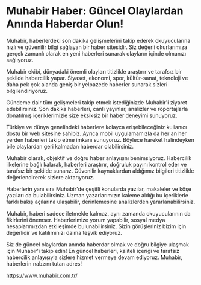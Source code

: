 # Muhabir Haber: Güncel Olaylardan Anında Haberdar Olun!

Muhabir, haberlerdeki son dakika gelişmelerini takip ederek okuyucularına hızlı ve güvenilir bilgi sağlayan bir haber sitesidir. Siz değerli okurlarımıza gerçek zamanlı olarak en yeni haberleri sunarak olayların içinde olmanızı sağlıyoruz.

Muhabir ekibi, dünyadaki önemli olayları titizlikle araştırır ve tarafsız bir şekilde habercilik yapar. Siyaset, ekonomi, spor, kültür-sanat, teknoloji ve daha pek çok alanda geniş bir yelpazede haberler sunarak sizleri bilgilendiriyoruz.

Gündeme dair tüm gelişmeleri takip etmek istediğinizde Muhabir'i ziyaret edebilirsiniz. Son dakika haberleri, canlı yayınlar, analizler ve röportajlarla donatılmış içeriklerimizle size eksiksiz bir haber deneyimi sunuyoruz.

Türkiye ve dünya genelindeki haberlere kolayca erişebileceğiniz kullanıcı dostu bir web sitesine sahibiz. Ayrıca mobil uygulamamızla da her an her yerden haberleri takip etme imkanı sunuyoruz. Böylece hareket halindeyken bile olaylardan geri kalmadan haberdar olabilirsiniz.

Muhabir olarak, objektif ve doğru haber anlayışını benimsiyoruz. Habercilik ilkelerine bağlı kalarak, haberleri araştırır, doğruluk payını kontrol eder ve tarafsız bir şekilde sunarız. Güvenilir kaynaklardan aldığımız bilgileri titizlikle değerlendirerek sizlere aktarıyoruz.

Haberlerin yanı sıra Muhabir'de çeşitli konularda yazılar, makaleler ve köşe yazıları da bulabilirsiniz. Uzman yazarlarımızın kaleme aldığı bu içeriklerle farklı bakış açılarına ulaşabilir, derinlemesine analizlerden yararlanabilirsiniz.

Muhabir, haberi sadece iletmekle kalmaz, aynı zamanda okuyucularının da fikirlerini önemser. Haberlerimize yorum yapabilir, sosyal medya hesaplarımızdan etkileşimde bulunabilirsiniz. Sizin görüşleriniz bizim için değerlidir ve katılımınızı daima teşvik ediyoruz.

Siz de güncel olaylardan anında haberdar olmak ve doğru bilgiye ulaşmak için Muhabir'i takip edin! En güncel haberleri, kaliteli içeriği ve tarafsız habercilik anlayışıyla sizlere hizmet vermeye devam ediyoruz. Muhabir, haberlerin nabzını tutan adres!

https://www.muhabir.com.tr/
